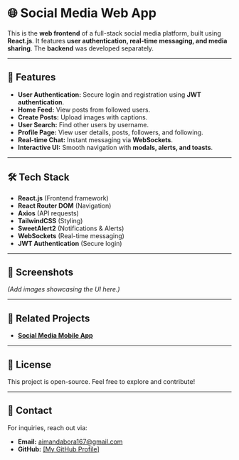 # 🌐 Social Media Web App

This is the **web frontend** of a full-stack social media platform, built using **React.js**. It features **user authentication, real-time messaging, and media sharing**. The **backend** was developed separately.

---

## 🚀 Features
- **User Authentication:** Secure login and registration using **JWT authentication**.
- **Home Feed:** View posts from followed users.
- **Create Posts:** Upload images with captions.
- **User Search:** Find other users by username.
- **Profile Page:** View user details, posts, followers, and following.
- **Real-time Chat:** Instant messaging via **WebSockets**.
- **Interactive UI:** Smooth navigation with **modals, alerts, and toasts**.

---

## 🛠 Tech Stack
- **React.js** (Frontend framework)
- **React Router DOM** (Navigation)
- **Axios** (API requests)
- **TailwindCSS** (Styling)
- **SweetAlert2** (Notifications & Alerts)
- **WebSockets** (Real-time messaging)
- **JWT Authentication** (Secure login)

---

## 📸 Screenshots
*(Add images showcasing the UI here.)*

---

## 🔗 Related Projects
- **[Social Media Mobile App](https://github.com/AymanAlsisi/social-media-mobile)**

---

## 📜 License
This project is open-source. Feel free to explore and contribute!

---

## 📩 Contact
For inquiries, reach out via:
- **Email:** aimandabora167@gmail.com
- **GitHub:** [[My GitHub Profile]](https://github.com/AymanAlsisi)
